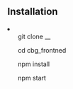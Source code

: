 

## Installation
<li>
  <ol> git clone __</ol>
  <ol> cd cbg_frontned </ol>
  <ol> npm install </ol>
  <ol> npm start </ol>
</li>
